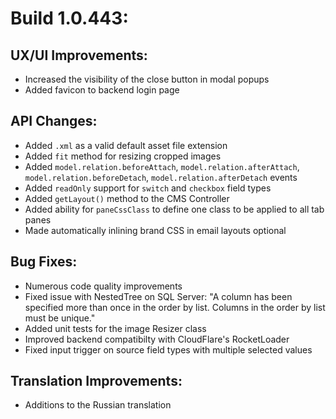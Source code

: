 # Build 1.0.443:

## UX/UI Improvements:
- Increased the visibility of the close button in modal popups
- Added favicon to backend login page

## API Changes:
- Added `.xml` as a valid default asset file extension
- Added `fit` method for resizing cropped images
- Added `model.relation.beforeAttach`, `model.relation.afterAttach`, `model.relation.beforeDetach`, `model.relation.afterDetach` events
- Added `readOnly` support for `switch` and `checkbox` field types
- Added `getLayout()` method to the CMS Controller
- Added ability for `paneCssClass` to define one class to be applied to all tab panes
- Made automatically inlining brand CSS in email layouts optional

## Bug Fixes:
- Numerous code quality improvements
- Fixed issue with NestedTree on SQL Server: "A column has been specified more than once in the order by list. Columns in the order by list must be unique."
- Added unit tests for the image Resizer class
- Improved backend compatibilty with CloudFlare's RocketLoader
- Fixed input trigger on source field types with multiple selected values

## Translation Improvements:
- Additions to the Russian translation